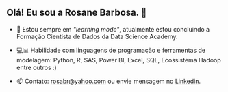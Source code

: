 ## **Olá! Eu sou a Rosane Barbosa.** 👋

- 👀 Estou sempre em *"learning mode"*, atualmente estou concluindo a Formação Cientista de Dados da Data Science Academy.

- 💻📊 Habilidade com linguagens de programação e ferramentas de modelagem: Python, R, SAS, Power BI, Excel, SQL, Ecossistema Hadoop entre outros :)

- 📫 Contato: rosabr@yahoo.com ou envie mensagem no [Linkedin](https://www.linkedin.com/in/rosane-m-barbosa-142a6537/).



<!---
RosaneBarbosa/RosaneBarbosa is a ✨ special ✨ repository because its `README.md` (this file) appears on your GitHub profile.
You can click the Preview link to take a look at your changes.
--->
